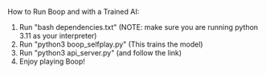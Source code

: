 How to Run Boop and with a Trained AI:
1. Run "bash dependencies.txt" (NOTE: make sure you are running python 3.11 as your interpreter)
2. Run "python3 boop_selfplay.py" (This trains the model)
3. Run "python3 api_server.py" (and follow the link)
4. Enjoy playing Boop!
